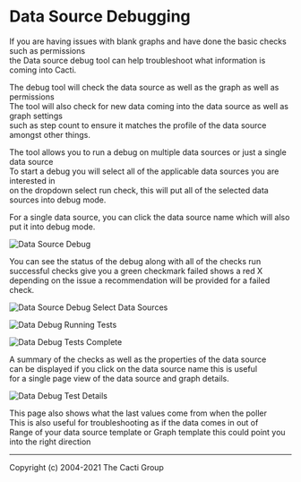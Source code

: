 # Data Source Debugging

If you are having issues with blank graphs and have done the basic checks such as permissions\
the Data source debug tool can help troubleshoot what information is coming into Cacti.
 
The debug tool will check the data source as well as the graph as well as permissions\
The tool will also check for new data coming into the data source as well as graph settings\
such as step count to ensure it matches the profile of the data source amongst other things.
 
The tool allows you to run a debug on multiple data sources or just a single data source\
To start a debug you will select all of the applicable data sources you are interested in\
on the dropdown select run check, this will put all of the selected data sources into debug mode.
 
For a single data source, you can click the data source name which will also put it into debug mode.


![Data Source Debug](images/data-debug.png)

You can see the status of the debug along with all of the checks run\
 successful checks give you a green checkmark failed shows a red X\
 depending on the issue a recommendation will be provided for a failed check.
 

![Data Source Debug Select Data Sources](images/data-debug1.png)

![Data Debug Running Tests](images/data-debug2.png)

![Data Debug Tests Complete](images/data-debug3.png)

A summary of the checks as well as the properties of the data source\
can be displayed if you click on the data source name this is useful\
for a single page view of the data source and graph details.

![Data Debug Test Details](images/data-debug4.png)

This page also shows what the last values come from when the poller\
This is also useful for troubleshooting as if the data comes in out of\
Range of your data source template or Graph template this could point you\
into the right direction

---
Copyright (c) 2004-2021 The Cacti Group
